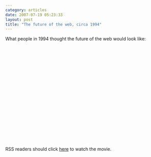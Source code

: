 ```yaml
---
category: articles
date: 2007-07-19 05:23:33
layout: post
title: "The future of the web, circa 1994"
---
```


<p>What people in 1994 thought the future of the web would look like:</p><iframe title="The future of the web, circa 1994" width="480" height="300" data-src="//www.youtube.com/embed/-1l6aBgX5UY" frameborder="0" allowfullscreen></iframe><p>RSS readers should click <a href="//joaobordalo.com/articles/2007/07/19/the-future-of-the-web-circa-1994">here</a> to watch the movie.</p>
